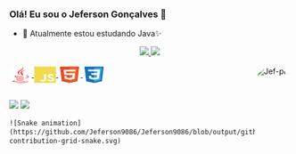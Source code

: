 ### Olá! Eu sou o Jeferson Gonçalves 👋


- 🌱 Atualmente estou estudando Java✨
<div align="center">
  <a href="https://github.com/Jeferson9086">
  <img height="180em" src="https://github-readme-stats.vercel.app/api?username=Jeferson9086&show_icons=true&theme=dark&include_all_commits=true&count_private=true"/>
  <img height="180em" src="https://github-readme-stats.vercel.app/api/top-langs/?username=Jeferson9086&layout=compact&langs_count=7&theme=dark"/>
</div>
<div style="display: inline_block"><br>
  <img align="center" alt="Jef-Java" height="30" width="40" src="https://raw.githubusercontent.com/devicons/devicon/master/icons/java/java-plain.svg">
  <img align="center" alt="Jef-Js" height="30" width="40" src="https://raw.githubusercontent.com/devicons/devicon/master/icons/javascript/javascript-plain.svg">
  <img align="center" alt="Jef-HTML" height="30" width="40" src="https://raw.githubusercontent.com/devicons/devicon/master/icons/html5/html5-original.svg">
  <img align="center" alt="Jef-CSS" height="30" width="40" src="https://raw.githubusercontent.com/devicons/devicon/master/icons/css3/css3-original.svg">

  <img align="right" alt="Jef-pic" height="150" style="border-radius:50px;" src="https://cdn.realsport101.com/images/ncavvykf/epicstream/989644f38336c8413cf41fded217864c94959061-1920x1039.jpg?rect=38,0,1845,1039&w=316&h=178&auto=format">
</div> 
  
  ## 
  
  <div> 
     <a href="https://instagram.com/jefgon26" target="_blank"><img src="https://img.shields.io/badge/-Instagram-%23E4405F?style=for-the-badge&logo=instagram&logoColor=white" target="_blank"></a>
  <a href = "mailto:jefersongon90@gmail.com"><img src="https://img.shields.io/badge/-Gmail-%23333?style=for-the-badge&logo=gmail&logoColor=white" target="_blank"></a> 
    
    ![Snake animation](https://github.com/Jeferson9086/Jeferson9086/blob/output/github-contribution-grid-snake.svg)
  </div>

